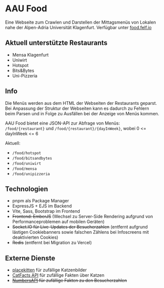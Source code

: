 # AAU Food

Eine Webseite zum Crawlen und Darstellen der Mittagsmenüs von Lokalen nahe der Alpen-Adria Universität Klagenfurt. Verfügbar unter [food.felf.io](https://food.felf.io/)

## Aktuell unterstützte Restaurants

-   Mensa Klagenfurt
-   Uniwirt
-   Hotspot
-   Bits&Bytes
-   Uni-Pizzeria

## Info

Die Menüs werden aus dem HTML der Webseiten der Restaurants geparst. Bei Anpassung der Struktur der Webseiten kann es dadurch zu Fehlern beim Parsen und in Folge zu Ausfällen bei der Anzeige von Menüs kommen.

AAU Food bietet eine JSON-API zur Abfrage von Menüs:
`/food/{restaurant}` und `/food/{restaurant}/{dayInWeek}`, wobei 0 <= dayInWeek <= 6

Aktuell:

-   `/food/hotspot`
-   `/food/bitsandbytes`
-   `/food/uniwirt`
-   `/food/mensa`
-   `/food/unipizzeria`

## Technologien

-   pnpm als Package Manager
-   ExpressJS + EJS im Backend
-   Vite, Sass, Bootstrap im Frontend
-   ~~Frontend: EmberJS~~ (Wechsel zu Server-Side Rendering aufgrund von Performanceproblemen auf mobilen Geräten)
-   ~~Socket.IO für Live-Updates der Besucherzahlen~~ (entfernt aufgrund lästigen Cookiebanners sowie falschen Zählens bei Infoscreens mit deaktivierten Cookies)
-   ~~Redis~~ (entfernt bei Migration zu Vercel)

## Externe Dienste

-   [placekitten](http://placekitten.com) für zufällige Katzenbilder
-   [CatFacts API](http://catfacts-api.appspot.com/) für zufällige Fakten über Katzen
-   ~~[NumbersAPI](http://numbersapi.com/#42) für zufällige Fakten zu den Besucherzahlen~~
